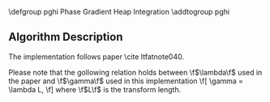 \defgroup pghi Phase Gradient Heap Integration
\addtogroup pghi

Algorithm Description
---------------------

The implementation follows paper \cite ltfatnote040.

Please note that the gollowing relation holds between
\f$\lambda\f$ used in the paper and \f$\gamma\f$ used in this
implementation
\f[
\gamma = \lambda L,
\f]
where \f$L\f$ is the transform length.







